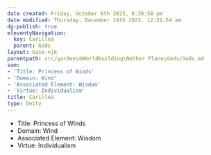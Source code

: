 ```yaml
---
date created: Friday, October 6th 2023, 6:38:58 pm
date modified: Thursday, December 14th 2023, 12:21:54 am
dg-publish: true
eleventyNavigation:
  key: Carillea
  parent: Gods
layout: base.njk
parentpath: src/garden\🌐Worldbuilding\Nether Plane\Gods/Gods.md
sum:
- 'Title: Princess of Winds'
- 'Domain: Wind'
- 'Associated Element: Wisdom'
- 'Virtue: Individualism'
title: Carillea
type: Deity
---
```


- Title: Princess of Winds
- Domain: Wind
- Associated Element: Wisdom
- Virtue: Individualism